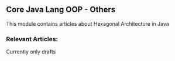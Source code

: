## Core Java Lang OOP - Others

This module contains articles about Hexagonal Architecture in Java

### Relevant Articles: 
Currently only drafts 

